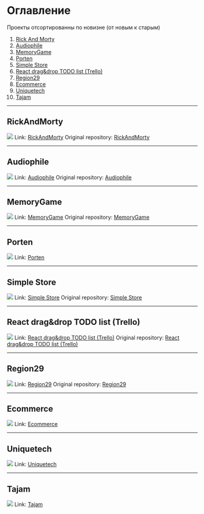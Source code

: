 # Оглавление
Проекты отсортированны по новизне (от новым к старым)
1. [Rick And Morty](https://github.com/LaDIp/LaDIp.github.io/#rickandmorty)
1. [Audiophile](https://github.com/LaDIp/LaDIp.github.io/#audiophile)
2. [MemoryGame](https://github.com/LaDIp/LaDIp.github.io/#memorygame)
3. [Porten](https://github.com/LaDIp/LaDIp.github.io/#porten)
4. [Simple Store](https://github.com/LaDIp/LaDIp.github.io/#simple-store)
5. [React drag&drop TODO list (Trello)](https://github.com/LaDIp/LaDIp.github.io/#react-dragdrop-todo-list-trello)
6. [Region29](https://github.com/LaDIp/LaDIp.github.io/#region29)
7. [Ecommerce](https://github.com/LaDIp/LaDIp.github.io/#ecommerce)
8. [Uniquetech](https://github.com/LaDIp/LaDIp.github.io/#uniquetech)
9. [Tajam](https://github.com/LaDIp/LaDIp.github.io/#tajam)
____
## RickAndMorty
![](https://github.com/LaDIp/LaDIp.github.io/blob/master/images/rickandmorty.gif)
Link: [RickAndMorty](https://ladip.github.io/rickandmorty/)
Original repository: [RickAndMorty](https://github.com/LaDIp/rickandmorty)
____
## Audiophile
![](https://github.com/LaDIp/LaDIp.github.io/blob/master/images/audiophile.gif)
Link: [Audiophile](https://LaDIp.github.io/audiophile-store)
Original repository: [Audiophile](https://github.com/LaDIp/audiophile-store)
____
## MemoryGame
![](https://github.com/LaDIp/LaDIp.github.io/blob/master/images/memory-game.gif)
Link: [MemoryGame](https://LaDIp.github.io/memory-game)
Original repository: [MemoryGame](https://github.com/LaDIp/memory-game)
____
## Porten
![](https://github.com/LaDIp/LaDIp.github.io/blob/master/images/porten.jpg)
Link: [Porten](https://LaDIp.github.io/porten)
____
## Simple Store
![](https://github.com/LaDIp/LaDIp.github.io/blob/master/images/simple_store.gif)
Link: [Simple Store](https://LaDIp.github.io/simple_store)
Original repository: [Simple Store](https://github.com/LaDIp/simple_store)
____
## React drag&drop TODO list (Trello)
![](https://github.com/LaDIp/LaDIp.github.io/blob/master/images/react_dnd_todo.gif)
Link: [React drag&drop TODO list (Trello)](https://LaDIp.github.io/react_dnd_todo)
Original repository: [React drag&drop TODO list (Trello)](https://github.com/LaDIp/DnD_TODO)
____
## Region29
![](https://github.com/LaDIp/LaDIp.github.io/blob/master/images/region29.jpg)
Link: [Region29](https://LaDIp.github.io/region29)
Original repository: [Region29](https://github.com/Progromisters/region29)
____
## Ecommerce
![](https://github.com/LaDIp/LaDIp.github.io/blob/master/images/ecommerce.jpg)
Link: [Ecommerce](https://LaDIp.github.io/ecommerce)
____
## Uniquetech
![](https://github.com/LaDIp/LaDIp.github.io/blob/master/images/uniquetech.jpg)
Link: [Uniquetech](https://LaDIp.github.io/uniquetech)
____
## Tajam
![](https://github.com/LaDIp/LaDIp.github.io/blob/master/images/tajam.jpg)
Link: [Tajam](https://LaDIp.github.io/tajam)
